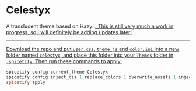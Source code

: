 # Celestyx

A translucent theme based on Hazy: <a href="https://github.com/Astromations/Hazy">. This is still very much a work in progress, so I will definitely be adding updates later!

---

Download the repo and put `user.css`, `theme.js` and `color.ini` into a new folder named `celestyx`, and place this folder into your `Themes` folder in `.spicetify`.
Then run these commands to apply:
    
```powershell
spicetify config current_theme Celestyx
spicetify config inject_css 1 replace_colors 1 overwrite_assets 1 inject_theme_js 1
spicetify apply
```


